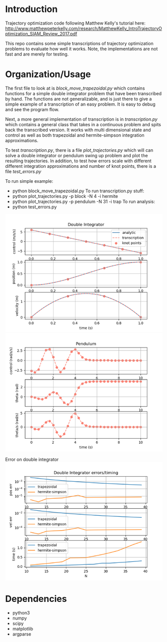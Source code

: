 # Introduction
Trajectory optimization code following Matthew Kelly's tutorial here: http://www.matthewpeterkelly.com/research/MatthewKelly_IntroTrajectoryOptimization_SIAM_Review_2017.pdf

This repo contains some simple transcriptions of trajectory optimization problems to evaluate how well it works. Note, the implementations are not fast and are merely for testing.

# Organization/Usage
The first file to look at is *block_move_trapezoidal.py* which contains functions for a simple double integrator problem that have been transcribed by hand. The functions are not generalizable, and is just there to give a simple example of a transcription of an easy problem. It is easy to debug and see the program flow.

Next, a more general implementation of transcription is in *transcription.py* which contains a general class that takes in a continuous problem and spits back the transcribed version. It works with multi dimensional state and control as well as both trapezoidal and hermite-simpson integration approximations.

To test *transcription.py*, there is a file *plot_trajectories.py* which will can solve a double integrator or pendulum swing up problem and plot the resulting trajectories.
In addition, to test how errors scale with different different integration approximations and number of knot points, there is a file *test_errors.py*

To run simple example:
 - python block_move_trapezoidal.py
To run transcription.py stuff:
 - python plot_trajectories.py -p block -N 4 -i hermite
 - python plot_trajectories.py -p pendulum -N 31 -i trap
To run analysis:
 - python test_errors.py



![Alt text](readme_images/block.png?raw=true "double integrator data")
![Alt text](readme_images/pendulum.png?raw=true "pendulum data")

Error on double integrator
![Alt text](readme_images/analysis.png?raw=true "analysis data")


# Dependencies
* python3
* numpy
* scipy
* matplotlib
* argparse


